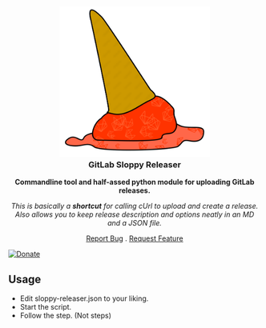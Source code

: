 <div align="center">
<a href="https://github.com/shotwn/gitlab-sloopy-releaser/"  >
<img src="logo/logo.png" alt="Logo" width="300" height="300" style="margin-bottom:-20px" />
</a>
<h3 align="center">GitLab Sloppy Releaser</h3>

**Commandline tool and half-assed python module for uploading GitLab releases.**

*This is basically a **shortcut** for calling cUrl to upload and create a release. Also allows you to keep release description and options neatly in an MD and a JSON file.*

<a href="https://gitlab.com/shotwn/gitlab-sloopy-releaser/issues">Report Bug</a>
.
<a href="https://gitlab.com/shotwn/gitlab-sloopy-releaser/issues">Request Feature</a>

</div>

[![Donate](https://img.shields.io/badge/Donate-Bitcoin-blue)](https://commerce.coinbase.com/checkout/e7c6e558-6a4b-4731-a5f0-87e1efd7b986)

## Usage
- Edit sloppy-releaser.json to your liking.
- Start the script.
- Follow the step. (Not steps)
